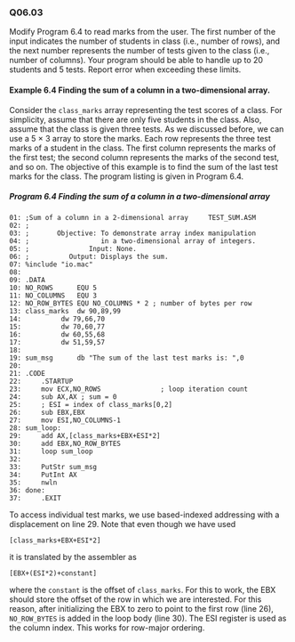 
### Q06.03

Modify Program 6.4 to read marks from the user. The first number of the input indicates the number of students in class (i.e., number of rows), and the next number represents the number of tests given to the class (i.e., number of columns). Your program should be able to handle up to 20 students and 5 tests. Report error when exceeding these limits.

#### Example 6.4 Finding the sum of a column in a two-dimensional array.
Consider the `class_marks` array representing the test scores of a class. For simplicity, assume that there are only five students in the class. Also, assume that the class is given three tests. As we discussed before, we can use a 5 × 3 array to store the marks. Each row represents the three test marks of a student in the class. The first column represents the marks of the first test; the second column represents the marks of the second test, and so on. The objective of this example is to find the sum of the last test marks for the class. The program listing is given in Program 6.4.
##### Program 6.4 Finding the sum of a column in a two-dimensional array
```assembly
01: ;Sum of a column in a 2-dimensional array     TEST_SUM.ASM
02: ;
03: ; 		Objective: To demonstrate array index manipulation
04: ; 		           in a two-dimensional array of integers.
05: ;               Input: None.
06: ;		   Output: Displays the sum.
07: %include "io.mac"
08:
09: .DATA
10: NO_ROWS 	 EQU 5
11: NO_COLUMNS 	 EQU 3
12: NO_ROW_BYTES EQU NO_COLUMNS * 2 ; number of bytes per row
13: class_marks  dw 90,89,99
14:	         dw 79,66,70
15:	         dw 70,60,77
16:	         dw 60,55,68
17:	         dw 51,59,57
18:
19: sum_msg 	 db "The sum of the last test marks is: ",0
20:
21: .CODE
22: 	.STARTUP
23: 	mov ECX,NO_ROWS			      ; loop iteration count
24: 	sub AX,AX ; sum = 0
25: 	; ESI = index of class_marks[0,2]
26: 	sub EBX,EBX
27: 	mov ESI,NO_COLUMNS-1
28: sum_loop:
29: 	add AX,[class_marks+EBX+ESI*2]
30: 	add EBX,NO_ROW_BYTES
31: 	loop sum_loop
32:
33: 	PutStr sum_msg
34: 	PutInt AX
35: 	nwln
36: done:
37: 	.EXIT
```
To access individual test marks, we use based-indexed addressing with a displacement on line 29. Note that even though we have used
```
[class_marks+EBX+ESI*2]
```
it is translated by the assembler as
```
[EBX+(ESI*2)+constant]
```
where the `constant` is the offset of `class_marks`. For this to work, the EBX should store the offset of the row in which we are interested. For this reason, after initializing the EBX to zero to point to the first row (line 26), `NO_ROW_BYTES` is added in the loop body (line 30). The ESI register is used as the column index. This works for row-major ordering.
